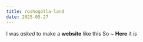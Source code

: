 ```yaml
---
title: roshogolla-land
date: 2025-05-27
---
```


I was *asked* to make a **website** like this
So ~
**Here** it *is*
